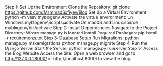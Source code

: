 Step 1: Set Up the Environment
Clone the Repository:
git clone https://github.com/MammadSofiyev/Blog
Set Up a Virtual Environment:
python -m venv myblogenv
Activate the virtual environment:
On Windows:myblogenv\Scripts\activate
On macOS and Linux:source myblogenv/bin/activate
Step 2: Install Dependencies
Navigate to the Project Directory:
Where manage.py is located
Install Required Packages:
pip install -r requirements.txt
Step 3: Database Setup
Run Migrations:
python manage.py makemigrations
python manage.py migrate
Step 4: Run the Django Server
Start the Server:
python manage.py runserver
Step 5: Access the Blog Website
Access the Site:
Open a web browser and go to http://127.0.0.1:8000/ or http://localhost:8000/ to view the blog.

  

